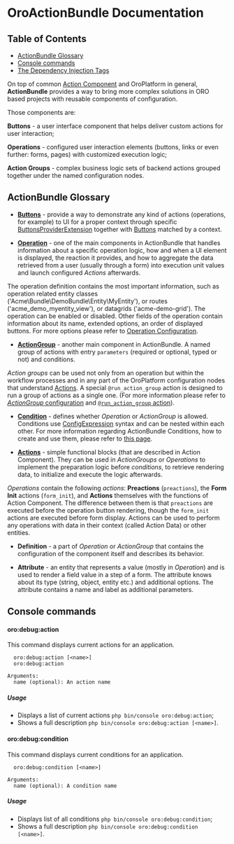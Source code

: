 # OroActionBundle Documentation

## Table of Contents

 - [ActionBundle Glossary](#actionbundle-glossary)
 - [Console commands](#console-commands)
 - [The Dependency Injection Tags](./dependency_injection_tags.md)

  On top of common [Action Component](/src/Oro/Component/Action/Resources/doc/actions.md) and OroPlatform in general, **ActionBundle** provides a way to bring more complex solutions in ORO based projects with reusable components of configuration. 
  
  Those components are:
  
  **Buttons** - a user interface component that helps deliver custom actions for user interaction;
  
  **Operations** - configured user interaction elements (buttons, links or even further: forms, pages) with customized execution logic;
  
  **Action Groups** - complex business logic sets of backend actions grouped together under the named configuration nodes.


## ActionBundle Glossary

  * [**Buttons**](./buttons.md) - provide a way to demonstrate any kind of actions (operations, for example) to UI for a proper context through specific [ButtonsProviderExtension](../../Extension/ButtonProviderExtensionInterface.php) together with [Buttons](../../Button/ButtonInterface.php) matched by a context.

  * [**Operation**](./operations.md) - one of the main components in ActionBundle that handles information about a specific operation logic, how and when a UI element is displayed, the reaction it provides, and how to aggregate the data retrieved from a user (usually through a form) into execution unit values and launch configured *Actions* afterwards.

  The operation definition contains the most important information, such as operation related entity classes ('Acme\Bundle\DemoBundle\Entity\MyEntity'), or routes ('acme_demo_myentity_view'), or datagrids ('acme-demo-grid').
The operation can be enabled or disabled. Other fields of the operation contain information about its name, extended options, an order of displayed buttons. For more options please refer to [Operation Configuration](./operations.md#operation-configuration).
     
  * [**ActionGroup**](./action-groups.md) - another main component in ActionBundle. A named group of actions with entry `parameters` (required or optional, typed or not) and conditions. 
  
  *Action groups* can be used not only from an operation but within the workflow processes and in any part of the OroPlatform configuration nodes that understand [Actions](/src/Oro/Component/Action/Resources/doc/actions.md).
A special `@run_action_group` action is designed to run a group of actions as a single one. (For more information please refer to [*ActionGroup* configuration](./action-groups.md#actiongroup-configuration) and [`@run_action_group` action](./actions.md#run_action_group)).

  * [**Condition**](./conditions.md) - defines whether *Operation* or *ActionGroup* is allowed. Conditions use [ConfigExpression](/src/Oro/Component/ConfigExpression/README.md) syntax and can be nested within each other. For more information regarding ActionBundle Conditions, how to create and use them, please refer to [this page](./conditions.md).

  * [**Actions**](./actions.md) - simple functional blocks (that are described in Action Component). They can be used in *ActionGroups* or *Operations* to implement the preparation logic before *conditions*, to retrieve rendering data, to initialize and execute the logic afterwards.
  
  *Operations* contain the following *actions*: **Preactions** (`preactions`), the **Form Init** actions (`form_init`), and **Actions** themselves with the functions of Action Component.
The difference between them is that `preactions` are executed before the operation button rendering, though the `form_init` actions are executed before form display. Actions can be used to perform any operations with data in their context (called Action Data) or other entities.

  * **Definition** - a part of *Operation* or *ActionGroup* that contains the configuration of the component itself and describes its behavior.

* **Attribute** - an entity that represents a value (mostly in *Operation*) and is used to render a field value in a step of a form. The attribute knows about its type (string, object, entity etc.) and additional options.
The attribute contains a name and label as additional parameters.

## Console commands


#### oro:debug:action

This command displays current actions for an application.

```
  oro:debug:action [<name>]
  oro:debug:action

Arguments:
  name (optional): An action name
```

##### Usage

- Displays a list of current actions `php bin/console oro:debug:action`;
- Shows a full description `php bin/console oro:debug:action [<name>]`.

#### oro:debug:condition

This command displays current conditions for an application.

```
  oro:debug:condition [<name>]

Arguments:
  name (optional): A condition name
```

##### Usage

- Displays list of all conditions `php bin/console oro:debug:condition`;
- Shows a full description `php bin/console oro:debug:condition [<name>]`.
